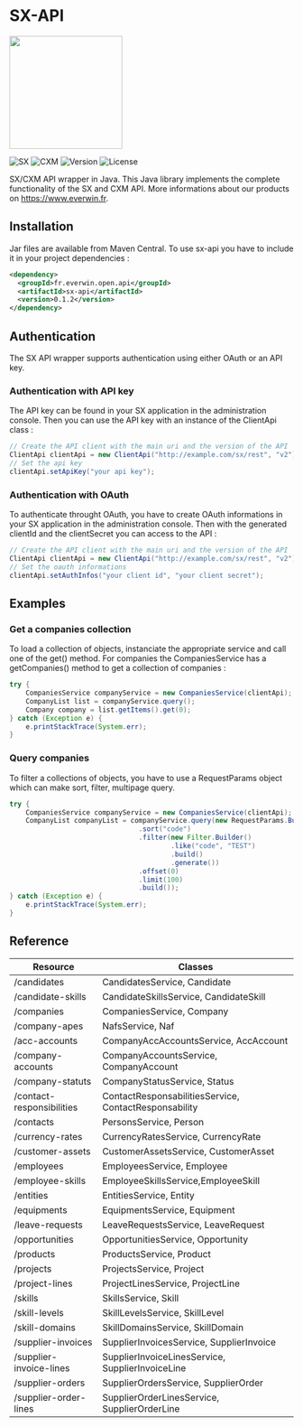 # SX-API
<img src='https://www.everwin.fr/images/logo-Rest-API.png' width='200px'>

![SX](https://img.shields.io/badge/compatible-SX-orange.svg) ![CXM](https://img.shields.io/badge/compatible-CXM-a00d59.svg) ![Version](https://img.shields.io/badge/compatible-APIv2-green.svg) ![License](https://img.shields.io/hexpm/l/plug.svg)

SX/CXM API wrapper in Java.
This Java library implements the complete functionality of the SX and CXM API.
More informations about our products on https://www.everwin.fr.

## Installation
Jar files are available from Maven Central. To use sx-api you have to include it in your project dependencies :
```xml
<dependency>
  <groupId>fr.everwin.open.api</groupId>
  <artifactId>sx-api</artifactId>
  <version>0.1.2</version>
</dependency>
```

## Authentication
The SX API wrapper supports authentication using either OAuth or an API key.

### Authentication with API key
The API key can be found in your SX application in the administration console. 
Then you can use the API key with an instance of the ClientApi class :
```java
// Create the API client with the main uri and the version of the API
ClientApi clientApi = new ClientApi("http://example.com/sx/rest", "v2");
// Set the api key
clientApi.setApiKey("your api key");
```

### Authentication with OAuth
To authenticate throught OAuth, you have to create OAuth informations in your SX application in the 
administration console. Then with the generated clientId and the clientSecret you can access to the API :
```java
// Create the API client with the main uri and the version of the API
ClientApi clientApi = new ClientApi("http://example.com/sx/rest", "v2");
// Set the oauth informations
clientApi.setAuthInfos("your client id", "your client secret");
```

## Examples
### Get a companies collection
To load a collection of objects, instanciate the appropriate service and call one of the get() method. For companies the CompaniesService has a getCompanies() method to get a collection of companies : 
```java
try {
    CompaniesService companyService = new CompaniesService(clientApi);
    CompanyList list = companyService.query();
    Company company = list.getItems().get(0);
} catch (Exception e) {
    e.printStackTrace(System.err);
}
```

### Query companies
To filter a collections of objects, you have to use a RequestParams object which can make sort, filter, multipage query.
 
```java
try {
    CompaniesService companyService = new CompaniesService(clientApi);
    CompanyList companyList = companyService.query(new RequestParams.Builder()
                                .sort("code")
                                .filter(new Filter.Builder()
                                        .like("code", "TEST")
                                        .build()
                                        .generate())
                                .offset(0)
                                .limit(100)
                                .build());
} catch (Exception e) {
    e.printStackTrace(System.err);
}
```

## Reference

Resource                    | Classes
--------------------        |-------------
/candidates                 |CandidatesService, Candidate
/candidate-skills           |CandidateSkillsService, CandidateSkill
/companies                  |CompaniesService, Company
/company-apes               |NafsService, Naf
/acc-accounts               |CompanyAccAccountsService, AccAccount
/company-accounts           |CompanyAccountsService, CompanyAccount
/company-statuts            |CompanyStatusService, Status
/contact-responsibilities   |ContactResponsabilitiesService, ContactResponsability
/contacts                   |PersonsService, Person
/currency-rates             |CurrencyRatesService, CurrencyRate
/customer-assets            |CustomerAssetsService, CustomerAsset
/employees                  |EmployeesService, Employee
/employee-skills            |EmployeeSkillsService,EmployeeSkill
/entities                   |EntitiesService, Entity
/equipments                 |EquipmentsService, Equipment
/leave-requests             |LeaveRequestsService, LeaveRequest
/opportunities              |OpportunitiesService, Opportunity
/products                   |ProductsService, Product
/projects                   |ProjectsService, Project
/project-lines              |ProjectLinesService, ProjectLine
/skills                     |SkillsService, Skill
/skill-levels               |SkillLevelsService, SkillLevel
/skill-domains              |SkillDomainsService, SkillDomain
/supplier-invoices          |SupplierInvoicesService, SupplierInvoice
/supplier-invoice-lines     |SupplierInvoiceLinesService, SupplierInvoiceLine
/supplier-orders            |SupplierOrdersService, SupplierOrder
/supplier-order-lines       |SupplierOrderLinesService, SupplierOrderLine

 
